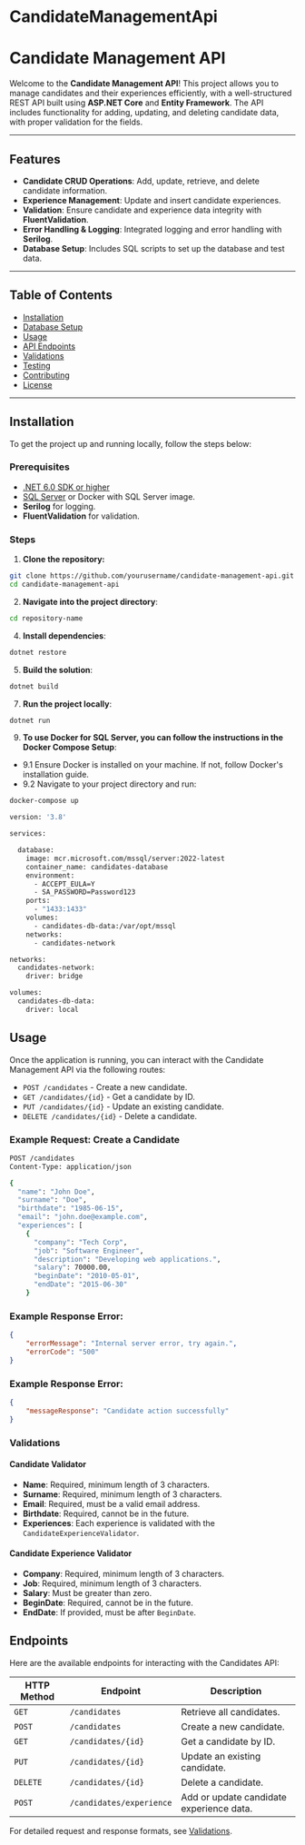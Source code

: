 # CandidateManagementApi

# Candidate Management API

Welcome to the **Candidate Management API**! This project allows you to manage candidates and their experiences efficiently, with a well-structured REST API built using **ASP.NET Core** and **Entity Framework**. The API includes functionality for adding, updating, and deleting candidate data, with proper validation for the fields.

---

## Features

- **Candidate CRUD Operations**: Add, update, retrieve, and delete candidate information.
- **Experience Management**: Update and insert candidate experiences.
- **Validation**: Ensure candidate and experience data integrity with **FluentValidation**.
- **Error Handling & Logging**: Integrated logging and error handling with **Serilog**.
- **Database Setup**: Includes SQL scripts to set up the database and test data.

---

## Table of Contents

- [Installation](#installation)
- [Database Setup](#database-setup)
- [Usage](#usage)
- [API Endpoints](#endpoints)
- [Validations](#validations)
- [Testing](#testing)
- [Contributing](#contributing)
- [License](#license)

---

## Installation

To get the project up and running locally, follow the steps below:

### Prerequisites

- [.NET 6.0 SDK or higher](https://dotnet.microsoft.com/download/dotnet)
- [SQL Server](https://www.microsoft.com/en-us/sql-server/sql-server-downloads) or Docker with SQL Server image.
- **Serilog** for logging.
- **FluentValidation** for validation.

### Steps

1. **Clone the repository:**

```bash
git clone https://github.com/yourusername/candidate-management-api.git
cd candidate-management-api
```
2. **Navigate into the project directory**:
```bash
cd repository-name
```
4. **Install dependencies**:
```bash
dotnet restore
```
5. **Build the solution**:
```bash
dotnet build
```
7. **Run the project locally**:
```bash
dotnet run
```
9. **To use Docker for SQL Server, you can follow the instructions in the Docker Compose Setup**:
  - 9.1 Ensure Docker is installed on your machine. If not, follow Docker's installation guide.
  - 9.2 Navigate to your project directory and run:

```bash
docker-compose up

version: '3.8'

services:

  database:
    image: mcr.microsoft.com/mssql/server:2022-latest
    container_name: candidates-database
    environment:
      - ACCEPT_EULA=Y
      - SA_PASSWORD=Password123
    ports:
      - "1433:1433" 
    volumes:
      - candidates-db-data:/var/opt/mssql 
    networks:
      - candidates-network

networks:
  candidates-network:
    driver: bridge

volumes:
  candidates-db-data:
    driver: local

```

## Usage

Once the application is running, you can interact with the Candidate Management API via the following routes:

- `POST /candidates` - Create a new candidate.
- `GET /candidates/{id}` - Get a candidate by ID.
- `PUT /candidates/{id}` - Update an existing candidate.
- `DELETE /candidates/{id}` - Delete a candidate.

### Example Request: Create a Candidate

```bash
POST /candidates
Content-Type: application/json

{
  "name": "John Doe",
  "surname": "Doe",
  "birthdate": "1985-06-15",
  "email": "john.doe@example.com",
  "experiences": [
    {
      "company": "Tech Corp",
      "job": "Software Engineer",
      "description": "Developing web applications.",
      "salary": 70000.00,
      "beginDate": "2010-05-01",
      "endDate": "2015-06-30"
    }
```
### Example Response Error:

```json
{
    "errorMessage": "Internal server error, try again.",
    "errorCode": "500"
}
```
### Example Response Error:

```json
{
    "messageResponse": "Candidate action successfully"
}
```

### Validations

#### Candidate Validator

- **Name**: Required, minimum length of 3 characters.
- **Surname**: Required, minimum length of 3 characters.
- **Email**: Required, must be a valid email address.
- **Birthdate**: Required, cannot be in the future.
- **Experiences**: Each experience is validated with the `CandidateExperienceValidator`.

#### Candidate Experience Validator

- **Company**: Required, minimum length of 3 characters.
- **Job**: Required, minimum length of 3 characters.
- **Salary**: Must be greater than zero.
- **BeginDate**: Required, cannot be in the future.
- **EndDate**: If provided, must be after `BeginDate`.


## Endpoints
Here are the available endpoints for interacting with the Candidates API:

| HTTP Method | Endpoint                 | Description                                 |
|-------------|--------------------------|---------------------------------------------|
| `GET`       | `/candidates`             | Retrieve all candidates.                    |
| `POST`      | `/candidates`             | Create a new candidate.                     |
| `GET`       | `/candidates/{id}`        | Get a candidate by ID.                      |
| `PUT`       | `/candidates/{id}`        | Update an existing candidate.               |
| `DELETE`    | `/candidates/{id}`        | Delete a candidate.                         |
| `POST`      | `/candidates/experience`  | Add or update candidate experience data.    |

For detailed request and response formats, see [Validations](Validations.md).


